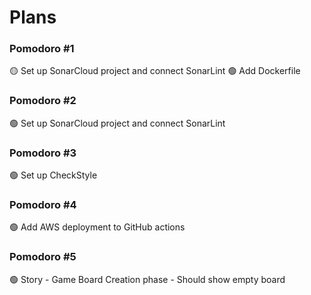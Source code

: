 # Plans

### Pomodoro #1

🟡 Set up SonarCloud project and connect SonarLint
🟢 Add Dockerfile

### Pomodoro #2

🟢 Set up SonarCloud project and connect SonarLint

### Pomodoro #3

🟢 Set up CheckStyle

### Pomodoro #4

🟢 Add AWS deployment to GitHub actions

### Pomodoro #5

🟢 Story - Game Board Creation phase - Should show empty board
